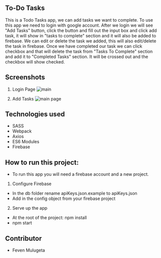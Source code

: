 ## To-Do Tasks
This is a Todo Tasks app, we can add tasks we want to complete. To use this app we need to login with google account. After we login we will see "Add Tasks" button, click the button and fill out the input box and click add task, it will show in "tasks to complete" section and it will also be added to firebase. We can edit or delete the task we added, this will also edit/delete the task in firebase. Once we have completed our task we can click checkbox and that will delete the task from "Tasks To Complete" section and add it to "Completed Tasks" section. It will be crossed out and the checkbox will show checked. 
## Screenshots

1. Login Page
![main](./images/TasksLogin.png)

2. Add Tasks
![main page](./image/addTask.png)



## Technologies used 
* SASS
* Webpack
* Axios
* ES6 Modules
* Firebase


## How to run this project:

* To run this app you will need a firebase account and a new project.

1. Configure Firebase
* In the db folder rename apiKeys.json.example to apiKeys.json
* Add in the config object from your firebase project
2. Serve up the app
* At the root of the project: npm install
* npm start
## Contributor
* Feven Mulugeta


